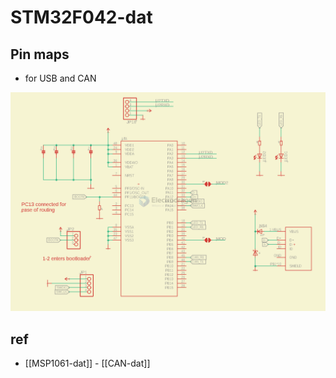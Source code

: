
# STM32F042-dat


## Pin maps 

- for USB and CAN 

![](2024-10-28-16-49-05.png)


## ref 

- [[MSP1061-dat]] - [[CAN-dat]]